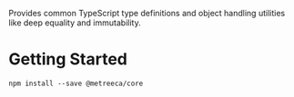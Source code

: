 Provides common TypeScript type definitions and object handling utilities like deep equality and immutability.

# Getting Started

```shell
npm install --save @metreeca/core
```